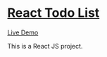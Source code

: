 # [React Todo List](https://github.com/MinaKamaliD/React-Todo-List)                                  
 [Live Demo](https://minakamalid.github.io/React-Todo-List/)
 
This is a React JS project.
